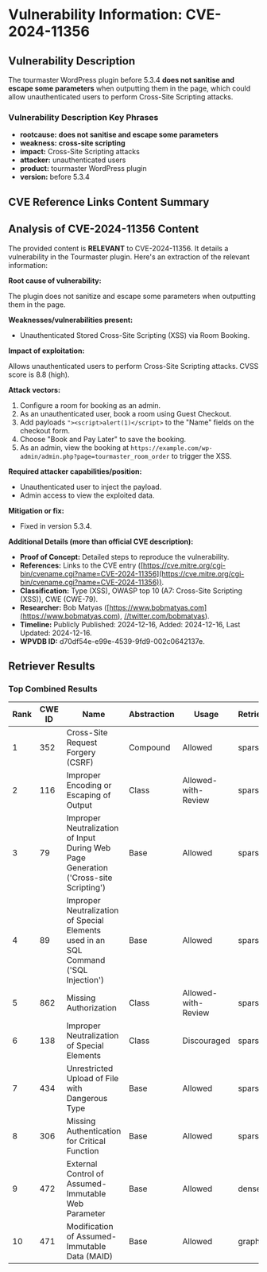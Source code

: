 # Vulnerability Information: CVE-2024-11356

## Vulnerability Description
The tourmaster WordPress plugin before 5.3.4 **does not sanitise and escape some parameters** when outputting them in the page, which could allow unauthenticated users to perform Cross-Site Scripting attacks.

### Vulnerability Description Key Phrases
- **rootcause:** **does not sanitise and escape some parameters**
- **weakness:** **cross-site scripting**
- **impact:** Cross-Site Scripting attacks
- **attacker:** unauthenticated users
- **product:** tourmaster WordPress plugin
- **version:** before 5.3.4

## CVE Reference Links Content Summary
## Analysis of CVE-2024-11356 Content

The provided content is **RELEVANT** to CVE-2024-11356. It details a vulnerability in the Tourmaster plugin. Here's an extraction of the relevant information:

**Root cause of vulnerability:**

The plugin does not sanitize and escape some parameters when outputting them in the page.

**Weaknesses/vulnerabilities present:**

*   Unauthenticated Stored Cross-Site Scripting (XSS) via Room Booking.

**Impact of exploitation:**

Allows unauthenticated users to perform Cross-Site Scripting attacks. CVSS score is 8.8 (high).

**Attack vectors:**

1.  Configure a room for booking as an admin.
2.  As an unauthenticated user, book a room using Guest Checkout.
3.  Add payloads `"><script>alert(1)</script>` to the "Name" fields on the checkout form.
4.  Choose "Book and Pay Later" to save the booking.
5.  As an admin, view the booking at `https://example.com/wp-admin/admin.php?page=tourmaster_room_order` to trigger the XSS.

**Required attacker capabilities/position:**

*   Unauthenticated user to inject the payload.
*   Admin access to view the exploited data.

**Mitigation or fix:**

*   Fixed in version 5.3.4.

**Additional Details (more than official CVE description):**

*   **Proof of Concept:** Detailed steps to reproduce the vulnerability.
*   **References:** Links to the CVE entry ([https://cve.mitre.org/cgi-bin/cvename.cgi?name=CVE-2024-11356](https://cve.mitre.org/cgi-bin/cvename.cgi?name=CVE-2024-11356)).
*   **Classification:** Type (XSS), OWASP top 10 (A7: Cross-Site Scripting (XSS)), CWE (CWE-79).
*   **Researcher:** Bob Matyas ([https://www.bobmatyas.com](https://www.bobmatyas.com), [//twitter.com/bobmatyas](//twitter.com/bobmatyas)).
*   **Timeline:** Publicly Published: 2024-12-16, Added: 2024-12-16, Last Updated: 2024-12-16.
*   **WPVDB ID:** d70df54e-e99e-4539-9fd9-002c0642137e.

## Retriever Results

### Top Combined Results

| Rank | CWE ID | Name | Abstraction | Usage  | Retrievers | Individual Scores |
|------|--------|------|-------------|-------|------------|-------------------|
| 1 | 352 | Cross-Site Request Forgery (CSRF) | Compound | Allowed | sparse | 0.347 |
| 2 | 116 | Improper Encoding or Escaping of Output | Class | Allowed-with-Review | sparse | 0.286 |
| 3 | 79 | Improper Neutralization of Input During Web Page Generation ('Cross-site Scripting') | Base | Allowed | sparse | 0.243 |
| 4 | 89 | Improper Neutralization of Special Elements used in an SQL Command ('SQL Injection') | Base | Allowed | sparse | 0.235 |
| 5 | 862 | Missing Authorization | Class | Allowed-with-Review | sparse | 0.227 |
| 6 | 138 | Improper Neutralization of Special Elements | Class | Discouraged | sparse | 0.214 |
| 7 | 434 | Unrestricted Upload of File with Dangerous Type | Base | Allowed | sparse | 0.212 |
| 8 | 306 | Missing Authentication for Critical Function | Base | Allowed | sparse | 0.194 |
| 9 | 472 | External Control of Assumed-Immutable Web Parameter | Base | Allowed | dense | 0.542 |
| 10 | 471 | Modification of Assumed-Immutable Data (MAID) | Base | Allowed | graph | 0.003 |

